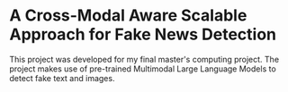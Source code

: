 # A Cross-Modal Aware Scalable Approach for Fake News Detection

This project was developed for my final master's computing project. The project makes use of pre-trained Multimodal Large Language Models to detect fake text and images. 
